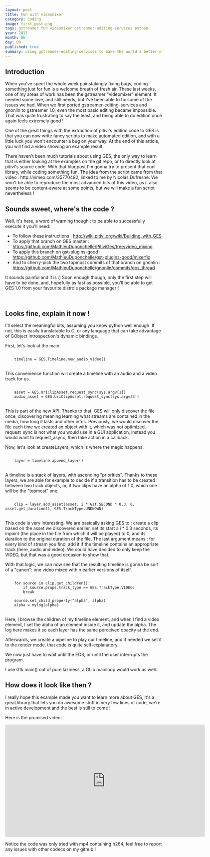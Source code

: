 ```yaml
---
layout: post
title: Fun with videomixer
category: Coding
image: first_post.png
tags: gstreamer fun videomixer gstreamer-editing-services python
year: 2013
month: 06
day: 09
published: true
summary: using gstreamer-editing-services to make the world a better place.
---
```


<h2>
Introduction
</h2>

<p>
When you've spent the whole week painstakingly fixing bugs, coding something just for fun is a welcome breath of fresh air.
These last weeks, one of my areas of work has been the gstreamer "videomixer" element. It needed some love, and still needs,
but I've been able to fix some of the issues we had.
When we first ported gstreamer-editing-services and gnonlin to gstreamer 1.0, even the most basic editing became impossible.
That was quite frustrating to say the least, and being able to do edition once again feels extremely good !
</p>

<p>
One of the great things with the extraction of pitivi's edition code to GES is that you can now write fancy scripts to make
automated edition, and with a little luck you won't encounter a bug on your way.
At the end of this article, you will find a video showing an example result.
</p>

<p>
There haven't been much tutorials about using GES, the only way to learn that is either looking at the examples on the git repo,
or to directly look at pitivi's source code.
With that blogpost I'm gonna try to present that cool library, while coding something fun. The idea from the script came from
that video : http://vimeo.com/35770492, linked to me by Nicolas Dufresne. We won't be able to reproduce the most advanced
bits of this video, as it also seems to be content-aware at some points, but we will make a fun script nevertheless !
</p>

<h2>
Sounds sweet, where's the code ?
</h2>
<p>
Well, it's here, a word of warning though : to be able to successfully execute it you'll need:
</p>

* To follow these instructions : http://wiki.pitivi.org/wiki/Building_with_GES
* To apply that branch on GES master : https://github.com/MathieuDuponchelle/PitiviGes/tree/video_mixing
* To apply this branch on gst-plugins-good : https://github.com/MathieuDuponchelle/gst-plugins-good/mixerfix
* And to cherry-pick the two topmost commits of that branch on gnonlin : https://github.com/MathieuDuponchelle/gnonlin/commits/eos_thread

It sounds painful and it is :) Soon enough though, only the first step will have to be done, and, hopefully as fast as possible, you'll
be able to get GES 1.0 from your favourite distro's package manager !

</br>

<div>
<script src="https://gist.github.com/MathieuDuponchelle/5736992.js"> </script>
</div>

<h2>
Looks fine, explain it now !
</h2>

<p>
I'll select the meaningful bits, assuming you know python well enough. If not, this is easily translatable to C,
or any language that can take advantage of GObject introspection's dynamic bindings.
</p>

First, let's look at the main.

<pre>
<code>
    timeline = GES.Timeline.new_audio_video()
</code>
</pre>

This convenience function will create a timeline with an audio and a video track for us.

<pre>
<code>
    asset = GES.UriClipAsset.request_sync(sys.argv[1])
    audio_asset = GES.UriClipAsset.request_sync(sys.argv[3])
</code>
</pre>

This is part of the new API. Thanks to that, GES will only discover the file once, discovering meaning learning
what streams are contained in the media, how long it lasts and other infos. Previously, we would discover
the file each time we created an object with it, which was not optimized. request_sync is not what you would use
in a GUI application, instead you would want to request_async, then take action in a callback.

Now, let's look at createLayers, which is where the magic happens.

<pre>
<code>
    layer = timeline.append_layer()
</code>
</pre>

A timeline is a stack of layers, with ascending "priorities". Thanks to these layers, we are able for example
to decide if a transition has to be created between two track objects, or, if two clips have an alpha of 1.0,
which one will be the "topmost" one.

<pre>
<code>
    clip = layer.add_asset(asset, i * Gst.SECOND * 0.3, 0, asset.get_duration(), GES.TrackType.UNKNOWN)
</code>
</pre>

This code is very interesting. We are basically asking GES to : create a clip based on the asset we 
discovered earlier, set its start a i * 0.3 seconds, its inpoint (the place in the file from which it will
be played) to 0, and its duration to the original duration of the file.
The last argument means : for every kind of stream you find, add it if the timeline contains an 
appropriate track (here, audio and video).
We could have decided to only keep the VIDEO, but that was a good occasion to show that.

With that logic, we can now see that the resulting timeline is gonna be sort of a "canon":
one video mixed with n earlier versions of itself.

<pre>
<code>
    for source in clip.get_children():
        if source.props.track_type == GES.TrackType.VIDEO:
        break
 
    source.set_child_property("alpha", alpha)
    alpha = mylog(alpha)
</code>
</pre>

Here, I browse the children of my timeline element, and when I find a video element, I set the
alpha of an element inside it, and update the alpha. The log here makes it so each layer
has the same perceived opacity at the end.

Afterwards, we create a pipeline to play our timeline, and if needed we set it to the render mode,
that code is quite self-explanatory.

We now just have to wait until the EOS, or until the user interrupts the program.

I use Gtk.main() out of pure laziness, a GLib mainloop would work as well.

<h2>
How does it look like then ?
</h2>

I really hope this example made you want to learn more about GES, it's a great library that lets
you do awesome stuff in very few lines of code, we're in active development and the best is still to come !

Here is the promised video:

<iframe width="640" height="360" src="http://www.youtube.com/embed/grTxE6sFIJM?feature=player_detailpage" frameborder="0"> </iframe>

Notice the code was only tried with mp4 containing h264, feel free to report any issues with other codecs on my github !